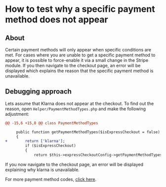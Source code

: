 # How to test why a specific payment method does not appear

## About

Certain payment methods will only appear when specific conditions are met. For cases where you are unable to get a specific payment method to appear, it is possible to force-enable it via a small change in the Stripe module. If you then navigate to the checkout page, an error will be displayed which explains the reason that the specific payment method is unavailable.

## Debugging approach

Lets assume that Klarna does not appear at the checkout. To find out the reason, open `Helper/PaymentMethodTypes.php` and make the following adjustment:

```diff
@@ -15,6 +15,8 @@ class PaymentMethodTypes

     public function getPaymentMethodTypes($isExpressCheckout = false)
     {
+        return ['klarna'];
         if ($isExpressCheckout)
         {
             return $this->expressCheckoutConfig->getPaymentMethodTypes();
```

If you now navigate to the checkout page, an error will be displayed explaining why klarna is unavailable.

For more payment method codes, [click here](https://docs.stripe.com/connect/account-capabilities#payment-methods).